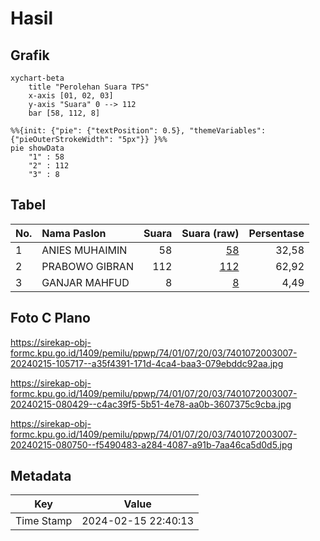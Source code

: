 # Hasil

## Grafik

```mermaid
xychart-beta
    title "Perolehan Suara TPS"
    x-axis [01, 02, 03]
    y-axis "Suara" 0 --> 112
    bar [58, 112, 8]
```

```mermaid
%%{init: {"pie": {"textPosition": 0.5}, "themeVariables": {"pieOuterStrokeWidth": "5px"}} }%%
pie showData
    "1" : 58
    "2" : 112
    "3" : 8
```

## Tabel

| No. | Nama Paslon    | Suara | Suara (raw) | Persentase |
|:--- |:-------------- | -----:| -----------:| ----------:|
| 1   | ANIES MUHAIMIN | 58    | [58][p-1]   | 32,58      |
| 2   | PRABOWO GIBRAN | 112   | [112][p-2]  | 62,92      |
| 3   | GANJAR MAHFUD  | 8     | [8][p-3]    | 4,49       |


[p-1]: https://github.com/gigit-pemilu/pemilu-2024-74-sulawesi-tenggara/blob/main/pilpres/hitung-suara/sub/74-sulawesi-tenggara/sub/01-kolaka/sub/07-pomalaa/sub/2003-huko-huko/sub/007-tps/sub/paslon-1.txt
[p-2]: https://github.com/gigit-pemilu/pemilu-2024-74-sulawesi-tenggara/blob/main/pilpres/hitung-suara/sub/74-sulawesi-tenggara/sub/01-kolaka/sub/07-pomalaa/sub/2003-huko-huko/sub/007-tps/sub/paslon-2.txt
[p-3]: https://github.com/gigit-pemilu/pemilu-2024-74-sulawesi-tenggara/blob/main/pilpres/hitung-suara/sub/74-sulawesi-tenggara/sub/01-kolaka/sub/07-pomalaa/sub/2003-huko-huko/sub/007-tps/sub/paslon-3.txt

## Foto C Plano

https://sirekap-obj-formc.kpu.go.id/1409/pemilu/ppwp/74/01/07/20/03/7401072003007-20240215-105717--a35f4391-171d-4ca4-baa3-079ebddc92aa.jpg

https://sirekap-obj-formc.kpu.go.id/1409/pemilu/ppwp/74/01/07/20/03/7401072003007-20240215-080429--c4ac39f5-5b51-4e78-aa0b-3607375c9cba.jpg

https://sirekap-obj-formc.kpu.go.id/1409/pemilu/ppwp/74/01/07/20/03/7401072003007-20240215-080750--f5490483-a284-4087-a91b-7aa46ca5d0d5.jpg


## Metadata

| Key        | Value               |
| ---------- | ------------------- |
| Time Stamp | 2024-02-15 22:40:13 |



